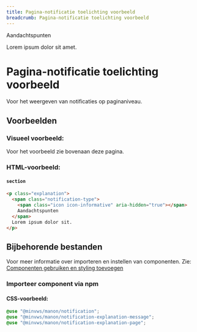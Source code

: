 ```yaml
---
title: Pagina-notificatie toelichting voorbeeld
breadcrumb: Pagina-notificatie toelichting voorbeeld
---
```


<section class="explanation">
  <div>
    <span class="notification-type">
      <span class="icon icon-informative" aria-hidden="true"></span>
      Aandachtspunten
    </span>
    <p>Lorem ipsum dolor sit amet.</p>
  </div>
</section>

<h1 id="introduction">Pagina-notificatie toelichting voorbeeld</h1>

Voor het weergeven van notificaties op paginaniveau.

<h2 id="examples">Voorbeelden</h2>

### Visueel voorbeeld:

Voor het voorbeeld zie bovenaan deze pagina.

### HTML-voorbeeld:

#### `section`

```html
<p class="explanation">
  <span class="notification-type">
    <span class="icon icon-informative" aria-hidden="true"></span>
    Aandachtspunten
  </span>
  Lorem ipsum dolor sit.
</p>
```

<h2 id="requirements">Bijbehorende bestanden</h2>

Voor meer informatie over importeren en instellen van componenten. Zie:
[Componenten gebruiken en styling toevoegen](/getting-started/installation)

### Importeer component via npm

#### CSS-voorbeeld:

```css
@use "@minvws/manon/notification";
@use "@minvws/manon/notification-explanation-message";
@use "@minvws/manon/notification-explanation-page";
```
